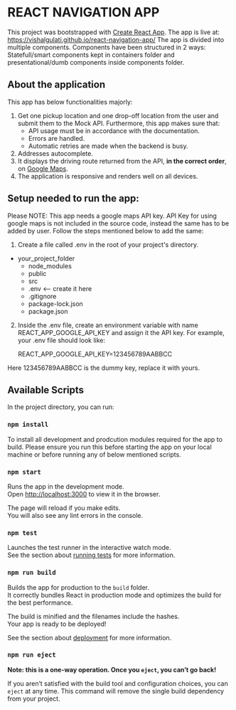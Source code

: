 # REACT NAVIGATION APP

This project was bootstrapped with [Create React App](https://github.com/facebook/create-react-app). The app is live at: https://vishalgulati.github.io/react-navigation-app/
The app is divided into multiple components. Components have been structured in 2 ways: Statefull/smart components kept in containers folder and presentational/dumb components inside components folder.

## About the application 

This app has below functionalities majorly:

1. Get one pickup location and one drop-off location from the user and submit them to the Mock API. Furthermore, this app makes sure that:
	- API usage must be in accordance with the documentation.
	- Errors are handled.
	- Automatic retries are made when the backend is busy.
2. Addresses autocomplete.
3. It displays the driving route returned from the API, **in the correct order**, on [Google Maps](https://developers.google.com/maps/).
4. The application is responsive and renders well on all devices.


## Setup needed to run the app: 

Please NOTE: This app needs a google maps API key. API Key for using google maps is not included in the source code, instead the same has to be added by user. Follow the steps mentioned below to add the same:

1. Create a file called .env in the root of your project's directory.
- your_project_folder
  - node_modules
  - public
  - src
  - .env         <-- create it here
  - .gitignore
  - package-lock.json
  - package.json
  
2. Inside the .env file, create an environment variable with name REACT_APP_GOOGLE_API_KEY and assign it the API key. For example, your .env file should look like:

   REACT_APP_GOOGLE_API_KEY=123456789AABBCC

  Here 123456789AABBCC is the dummy key, replace it with yours.

## Available Scripts

In the project directory, you can run:

### `npm install`

To install all development and prodcution modules required for the app to build. Please ensure you run this before starting the app on your local machine or before running any of below mentioned scripts.

### `npm start`

Runs the app in the development mode.<br>
Open [http://localhost:3000](http://localhost:3000) to view it in the browser.

The page will reload if you make edits.<br>
You will also see any lint errors in the console.

### `npm test`

Launches the test runner in the interactive watch mode.<br>
See the section about [running tests](https://facebook.github.io/create-react-app/docs/running-tests) for more information.

### `npm run build`

Builds the app for production to the `build` folder.<br>
It correctly bundles React in production mode and optimizes the build for the best performance.

The build is minified and the filenames include the hashes.<br>
Your app is ready to be deployed!

See the section about [deployment](https://facebook.github.io/create-react-app/docs/deployment) for more information.

### `npm run eject`

**Note: this is a one-way operation. Once you `eject`, you can’t go back!**

If you aren’t satisfied with the build tool and configuration choices, you can `eject` at any time. This command will remove the single build dependency from your project.



